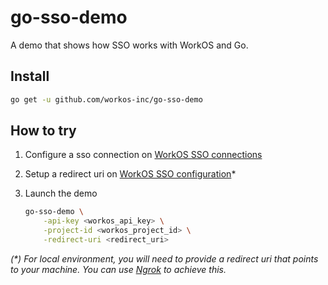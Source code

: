 # go-sso-demo

A demo that shows how SSO works with WorkOS and Go.

## Install

```sh
go get -u github.com/workos-inc/go-sso-demo
```

## How to try

1. Configure a sso connection on [WorkOS SSO connections](https://dashboard.workos.com/sso/connections)
2. Setup a redirect uri on [WorkOS SSO configuration](https://dashboard.workos.com/sso/configuration)*
3. Launch the demo

    ```sh
    go-sso-demo \
        -api-key <workos_api_key> \
        -project-id <workos_project_id> \
        -redirect-uri <redirect_uri>
    ```

*(\*) For local environment, you will need to provide a redirect uri that points to your machine. You can use [Ngrok](https://ngrok.com) to achieve this.*
